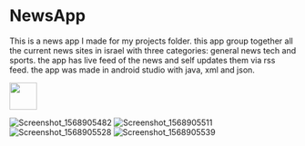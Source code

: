 # NewsApp
This is a news app I made for my projects folder. this app group together all the current news sites in israel with three categories: general news tech and sports. the app has live feed of the news and self updates them via rss feed. the app was made in android studio with java, xml and json.

<img src="https://user-images.githubusercontent.com/55537529/65257404-d36f8300-db09-11e9-98fe-e6f69d0b8210.png" width="48">

![Screenshot_1568905482](https://user-images.githubusercontent.com/55537529/65257404-d36f8300-db09-11e9-98fe-e6f69d0b8210.png)
![Screenshot_1568905511](https://user-images.githubusercontent.com/55537529/65257406-d36f8300-db09-11e9-9587-ccd61518033b.png)
![Screenshot_1568905528](https://user-images.githubusercontent.com/55537529/65257408-d4081980-db09-11e9-9837-fc6bc33ea497.png)
![Screenshot_1568905539](https://user-images.githubusercontent.com/55537529/65257409-d4081980-db09-11e9-9ccb-000c088ebaa0.png)
